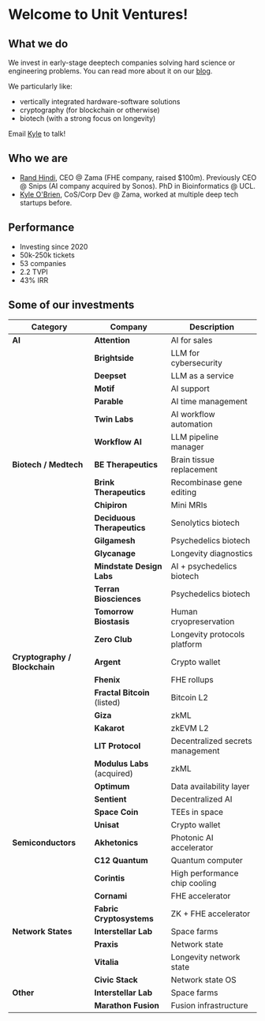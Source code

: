 # Welcome to Unit Ventures!

## What we do
We invest in early-stage deeptech companies solving hard science or engineering problems. You can read more about it on our [blog](https://randhindi.substack.com).

We particularly like:
- vertically integrated hardware-software solutions
- cryptography (for blockchain or otherwise)
- biotech (with a strong focus on longevity)

Email [Kyle](mailto:kyle@unit.vc) to talk!

## Who we are
- [Rand Hindi](https://x.com/randhindi), CEO @ Zama (FHE company, raised $100m). Previously CEO @ Snips (AI company acquired by Sonos). PhD in Bioinformatics @ UCL.
- [Kyle O'Brien](https://x.com/RoiStartup), CoS/Corp Dev @ Zama, worked at multiple deep tech startups before.

## Performance
- Investing since 2020
- 50k-250k tickets
- 53 companies
- 2.2 TVPI
- 43% IRR

## Some of our investments
| **Category**              | **Company**                  | **Description**                              |
|---------------------------|------------------------------|----------------------------------------------|
| **AI**                    | **Attention**               | AI for sales                                 |
|                           | **Brightside**              | LLM for cybersecurity                        |
|                           | **Deepset**                 | LLM as a service                             |
|                           | **Motif**                   | AI support                                   |
|                           | **Parable**                 | AI time management                           |
|                           | **Twin Labs**               | AI workflow automation                       |
|                           | **Workflow AI**             | LLM pipeline manager                         |
| **Biotech / Medtech**     | **BE Therapeutics**         | Brain tissue replacement                     |
|                           | **Brink Therapeutics**      | Recombinase gene editing                     |
|                           | **Chipiron**                | Mini MRIs                                    |
|                           | **Deciduous Therapeutics**  | Senolytics biotech                           |
|                           | **Gilgamesh**               | Psychedelics biotech                         |
|                           | **Glycanage**               | Longevity diagnostics                        |
|                           | **Mindstate Design Labs**   | AI + psychedelics biotech                    |
|                           | **Terran Biosciences**      | Psychedelics biotech                         |
|                           | **Tomorrow Biostasis**      | Human cryopreservation                       |
|                           | **Zero Club**               | Longevity protocols platform                 |
| **Cryptography / Blockchain**| **Argent**               | Crypto wallet                                |
|                           | **Fhenix**                  | FHE rollups                                  |
|                           | **Fractal Bitcoin** (listed)| Bitcoin L2                                   |
|                           | **Giza**                    | zkML                                         |
|                           | **Kakarot**                 | zkEVM L2                                     |
|                           | **LIT Protocol**            | Decentralized secrets management             |
|                           | **Modulus Labs** (acquired) | zkML                                         |
|                           | **Optimum**                 | Data availability layer                      |
|                           | **Sentient**                | Decentralized AI                             |
|                           | **Space Coin**              | TEEs in space                                |
|                           | **Unisat**                  | Crypto wallet                                |
| **Semiconductors**        | **Akhetonics**              | Photonic AI accelerator                      |
|                           | **C12 Quantum**             | Quantum computer                             |
|                           | **Corintis**                | High performance chip cooling                |
|                           | **Cornami**                 | FHE accelerator                              |
|                           | **Fabric Cryptosystems**    | ZK + FHE accelerator                         |
| **Network States**        | **Interstellar Lab**        | Space farms                                  |
|                           | **Praxis**                  | Network state                                |
|                           | **Vitalia**                 | Longevity network state                      |
|                           | **Civic Stack**             | Network state OS                             |
| **Other**                 | **Interstellar Lab**        | Space farms                                  |
|                           | **Marathon Fusion**         | Fusion infrastructure                        |


